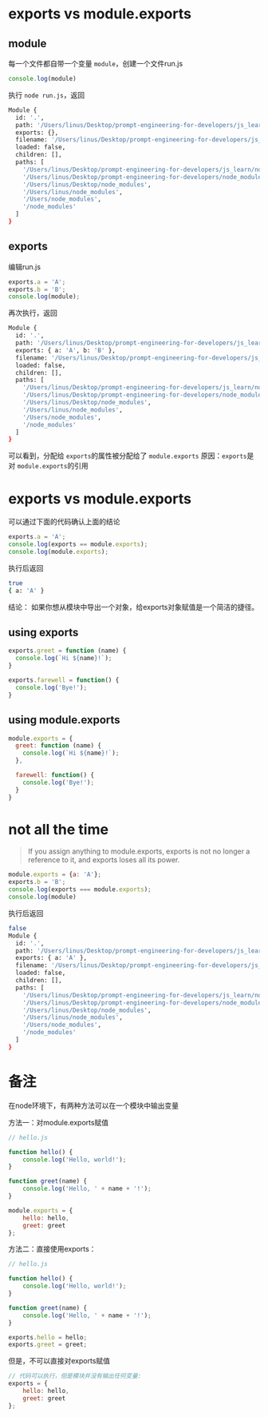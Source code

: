 # exports vs module.exports

## module

每一个文件都自带一个变量 `module`，创建一个文件run.js

```js
console.log(module)
```

执行 `node run.js`，返回

```sh
Module {
  id: '.',
  path: '/Users/linus/Desktop/prompt-engineering-for-developers/js_learn',
  exports: {},
  filename: '/Users/linus/Desktop/prompt-engineering-for-developers/js_learn/run.js',
  loaded: false,
  children: [],
  paths: [
    '/Users/linus/Desktop/prompt-engineering-for-developers/js_learn/node_modules',
    '/Users/linus/Desktop/prompt-engineering-for-developers/node_modules',
    '/Users/linus/Desktop/node_modules',
    '/Users/linus/node_modules',
    '/Users/node_modules',
    '/node_modules'
  ]
}
```

## exports

编辑run.js

```js
exports.a = 'A';
exports.b = 'B';
console.log(module);
```

再次执行，返回

```sh
Module {
  id: '.',
  path: '/Users/linus/Desktop/prompt-engineering-for-developers/js_learn',
  exports: { a: 'A', b: 'B' },
  filename: '/Users/linus/Desktop/prompt-engineering-for-developers/js_learn/run.js',
  loaded: false,
  children: [],
  paths: [
    '/Users/linus/Desktop/prompt-engineering-for-developers/js_learn/node_modules',
    '/Users/linus/Desktop/prompt-engineering-for-developers/node_modules',
    '/Users/linus/Desktop/node_modules',
    '/Users/linus/node_modules',
    '/Users/node_modules',
    '/node_modules'
  ]
}
```

可以看到，分配给 `exports`的属性被分配给了 `module.exports`
原因：`exports`是对 `module.exports`的引用

# exports vs module.exports

可以通过下面的代码确认上面的结论

```js
exports.a = 'A';
console.log(exports == module.exports);
console.log(module.exports);
```

执行后返回

```sh
true
{ a: 'A' }
```

结论：
如果你想从模块中导出一个对象，给exports对象赋值是一个简洁的捷径。

## using exports

```js
exports.greet = function (name) {
  console.log(`Hi ${name}!`);
}

exports.farewell = function() {
  console.log('Bye!');
}
```

## using module.exports

```js
module.exports = {
  greet: function (name) {
    console.log(`Hi ${name}!`);
  },

  farewell: function() {
    console.log('Bye!');
  }
}
```

# not all the time

> If you assign anything to module.exports, exports is not no longer a reference to it, and exports loses all its power.

```js
module.exports = {a: 'A'};
exports.b = 'B';
console.log(exports === module.exports);
console.log(module)
```

执行后返回

```sh
false
Module {
  id: '.',
  path: '/Users/linus/Desktop/prompt-engineering-for-developers/js_learn',
  exports: { a: 'A' },
  filename: '/Users/linus/Desktop/prompt-engineering-for-developers/js_learn/run.js',
  loaded: false,
  children: [],
  paths: [
    '/Users/linus/Desktop/prompt-engineering-for-developers/js_learn/node_modules',
    '/Users/linus/Desktop/prompt-engineering-for-developers/node_modules',
    '/Users/linus/Desktop/node_modules',
    '/Users/linus/node_modules',
    '/Users/node_modules',
    '/node_modules'
  ]
}
```

# 备注

在node环境下，有两种方法可以在一个模块中输出变量

方法一：对module.exports赋值
```js
// hello.js

function hello() {
    console.log('Hello, world!');
}

function greet(name) {
    console.log('Hello, ' + name + '!');
}

module.exports = {
    hello: hello,
    greet: greet
};
```
方法二：直接使用exports：

```js
// hello.js

function hello() {
    console.log('Hello, world!');
}

function greet(name) {
    console.log('Hello, ' + name + '!');
}

exports.hello = hello;
exports.greet = greet;
```
但是，不可以直接对exports赋值
```js
// 代码可以执行，但是模块并没有输出任何变量:
exports = {
    hello: hello,
    greet: greet
};
```

